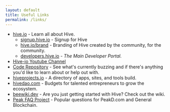 ```yaml
---
layout: default
title: Useful Links
permalink: /links/
---
```


* [hive.io](https://hive.io/) - Learn all about Hive.
  * [signup.hive.io](http://signup.hive.io/) - Signup for Hive
  * [hive.io/brand](https://hive.io/brand/) - Branding of Hive created by the community, for the community.
  * [developers.hive.io](https://developers.hive.io/) - *The Main Developer Portal.*
* [Hive-io Youtube Channel](https://www.youtube.com/channel/UCwM89V7NzVIHizgWT3GxhwA)
* [Code Repository](https://gitlab.syncad.com/hive/) - See what's currently buzzing and if there's anything you'd like to learn about or help out with.
* [hiveprojects.io](https://hiveprojects.io/) - A directory of apps, sites, and tools build.
* [hivedao.com](https://hivedao.com/) - Budgets for talented entrepreneurs to grow the ecosystem.
* [beewiki.dev](https://www.beewiki.dev/) - Are you just getting started with Hive?  Check out the wiki.
* [Peak FAQ Project](https://peakd.com/c/198327/) - Popular questions for PeakD.com and General Blockchain.
<!-- * [](https:///) -  -->
